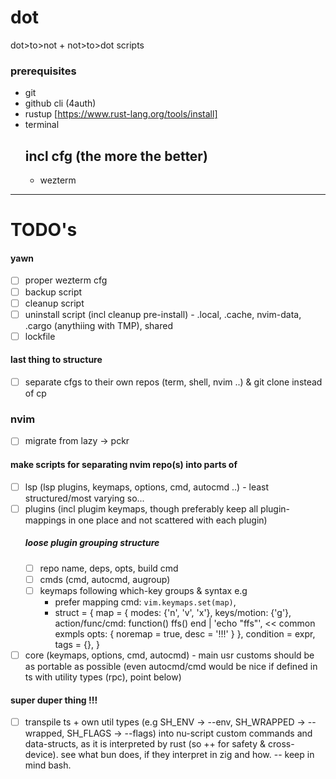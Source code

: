 # dot

dot>to>not + not>to>dot scripts

### prerequisites

- git
- github cli (4auth)
- rustup [https://www.rust-lang.org/tools/install]
- terminal
  ## incl cfg (the more the better)
  - wezterm

---

# TODO's

#### yawn

- [ ] proper wezterm cfg
- [ ] backup script
- [ ] cleanup script
- [ ] uninstall script (incl cleanup pre-install) - .local, .cache, nvim-data, .cargo (anythiing with TMP), shared
- [ ] lockfile

#### last thing to structure

- [ ] separate cfgs to their own repos (term, shell, nvim ..) & git clone instead of cp

### nvim

- [ ] migrate from lazy -> pckr

#### make scripts for separating nvim repo(s) into parts of

- [ ] lsp (lsp plugins, keymaps, options, cmd, autocmd ..) - least structured/most varying so...
- [ ] plugins (incl plugim keymaps, though preferably keep all plugin-mappings in one place and not scattered with each plugin)
  ##### loose plugin grouping structure
  - [ ] repo name, deps, opts, build cmd
  - [ ] cmds (cmd, autocmd, augroup)
  - [ ] keymaps following which-key groups & syntax e.g
    - prefer mapping cmd: `vim.keymaps.set(map)`,
    - struct = {
      map = {
      modes: {'n', 'v', 'x'},
      keys/motion: {'<leader>g'},
      action/func/cmd: function() ffs() end | '<cmd>echo "ffs"<CR>', << common exmpls
      opts: { noremap = true, desc = '!!!' }
      },
      condition = expr,
      tags = {},
      }
- [ ] core (keymaps, options, cmd, autocmd) - main usr customs should be as portable as possible (even autocmd/cmd would be nice if defined in ts with utility types (rpc), point below)

#### super duper thing !!!

- [ ] transpile ts + own util types (e.g SH_ENV -> --env, SH_WRAPPED -> --wrapped, SH_FLAGS<Union> -> --flags) into nu-script custom commands and data-structs, as it is interpreted by rust (so ++ for safety & cross-device). see what bun does, if they interpret in zig and how. -- keep in mind bash.
